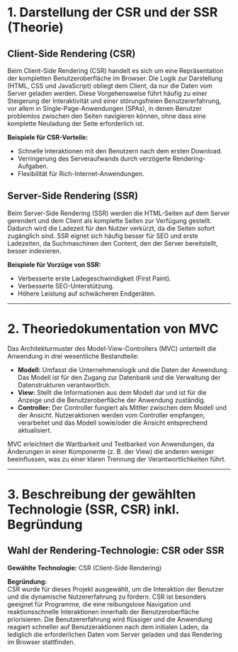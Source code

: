 # 1. Darstellung der CSR und der SSR (Theorie)

## Client-Side Rendering (CSR)

Beim Client-Side Rendering (CSR) handelt es sich um eine Repräsentation der kompletten Benutzeroberfläche im Browser. Die Logik zur Darstellung (HTML, CSS und JavaScript) obliegt dem Client, da nur die Daten vom Server geladen werden. Diese Vorgehensweise führt häufig zu einer Steigerung der Interaktivität und einer störungsfreien Benutzererfahrung, vor allem in Single-Page-Anwendungen (SPAs), in denen Benutzer problemlos zwischen den Seiten navigieren können, ohne dass eine komplette Neuladung der Seite erforderlich ist.

**Beispiele für CSR-Vorteile:**
- Schnelle Interaktionen mit den Benutzern nach dem ersten Download.
- Verringerung des Serveraufwands durch verzögerte Rendering-Aufgaben.
- Flexibilität für Rich-Internet-Anwendungen.

## Server-Side Rendering (SSR)

Beim Server-Side Rendering (SSR) werden die HTML-Seiten auf dem Server gerendert und dem Client als komplette Seiten zur Verfügung gestellt. Dadurch wird die Ladezeit für den Nutzer verkürzt, da die Seiten sofort zugänglich sind. SSR eignet sich häufig besser für SEO und erste Ladezeiten, da Suchmaschinen den Content, den der Server bereitstellt, besser indexieren.

**Beispiele für Vorzüge von SSR:**
- Verbesserte erste Ladegeschwindigkeit (First Paint).
- Verbesserte SEO-Unterstützung.
- Höhere Leistung auf schwächeren Endgeräten.

---

# 2. Theoriedokumentation von MVC

Das Architekturmuster des Model-View-Controllers (MVC) unterteilt die Anwendung in drei wesentliche Bestandteile:

- **Modell:** Umfasst die Unternehmenslogik und die Daten der Anwendung. Das Modell ist für den Zugang zur Datenbank und die Verwaltung der Datenstrukturen verantwortlich.
- **View:** Stellt die Informationen aus dem Modell dar und ist für die Anzeige und die Benutzeroberfläche der Anwendung zuständig.
- **Controller:** Der Controller fungiert als Mittler zwischen dem Modell und der Ansicht. Nutzeraktionen werden vom Controller empfangen, verarbeitet und das Modell sowie/oder die Ansicht entsprechend aktualisiert.

MVC erleichtert die Wartbarkeit und Testbarkeit von Anwendungen, da Änderungen in einer Komponente (z. B. der View) die anderen weniger beeinflussen, was zu einer klaren Trennung der Verantwortlichkeiten führt.

---

# 3. Beschreibung der gewählten Technologie (SSR, CSR) inkl. Begründung

## Wahl der Rendering-Technologie: CSR oder SSR

**Gewählte Technologie:** CSR (Client-Side Rendering)

**Begründung:**  
CSR wurde für dieses Projekt ausgewählt, um die Interaktion der Benutzer und die dynamische Nutzererfahrung zu fördern. CSR ist besonders geeignet für Programme, die eine reibungslose Navigation und reaktionsschnelle Interaktionen innerhalb der Benutzeroberfläche priorisieren. Die Benutzererfahrung wird flüssiger und die Anwendung reagiert schneller auf Benutzeraktionen nach dem initialen Laden, da lediglich die erforderlichen Daten vom Server geladen und das Rendering im Browser stattfinden.
